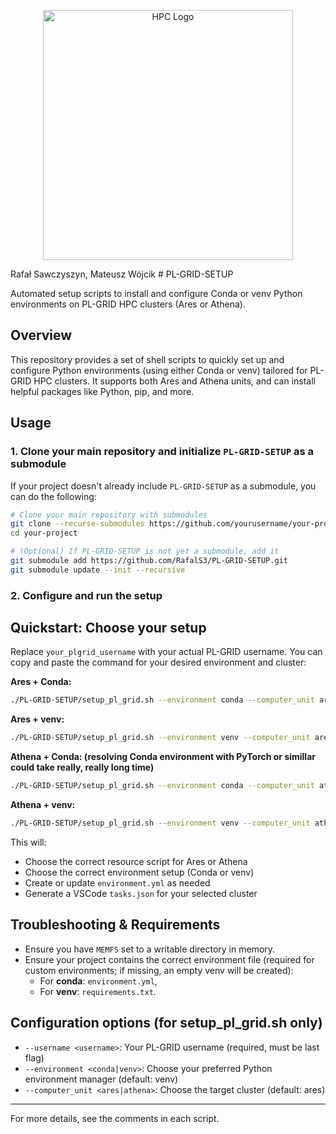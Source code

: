 <p align="center">
  <img src="https://github.com/user-attachments/assets/aca97635-c3ce-4e95-8535-92a65a7ef0eb" alt="HPC Logo" width="400" />
</p>
Rafał Sawczyszyn, Mateusz Wójcik
# PL-GRID-SETUP

Automated setup scripts to install and configure Conda or venv Python environments on PL-GRID HPC clusters (Ares or Athena).

## Overview

This repository provides a set of shell scripts to quickly set up and configure Python environments (using either Conda or venv) tailored for PL-GRID HPC clusters. It supports both Ares and Athena units, and can install helpful packages like Python, pip, and more.

## Usage

### 1. Clone your main repository and initialize `PL-GRID-SETUP` as a submodule

If your project doesn't already include `PL-GRID-SETUP` as a submodule, you can do the following:

```bash
# Clone your main repository with submodules
git clone --recurse-submodules https://github.com/yourusername/your-project.git
cd your-project

# (Optional) If PL-GRID-SETUP is not yet a submodule, add it
git submodule add https://github.com/RafalS3/PL-GRID-SETUP.git
git submodule update --init --recursive
```

### 2. Configure and run the setup


## Quickstart: Choose your setup

Replace `your_plgrid_username` with your actual PL-GRID username. You can copy and paste the command for your desired environment and cluster:

**Ares + Conda:**
```bash
./PL-GRID-SETUP/setup_pl_grid.sh --environment conda --computer_unit ares --username <your_plgrid_username>
```

**Ares + venv:**
```bash
./PL-GRID-SETUP/setup_pl_grid.sh --environment venv --computer_unit ares --username <your_plgrid_username>
```

**Athena + Conda: (resolving Conda environment with PyTorch or simillar could take really, really long time)**
```bash
./PL-GRID-SETUP/setup_pl_grid.sh --environment conda --computer_unit athena --username <your_plgrid_username>
```

**Athena + venv:**
```bash
./PL-GRID-SETUP/setup_pl_grid.sh --environment venv --computer_unit athena --username <your_plgrid_username>
```

This will:
- Choose the correct resource script for Ares or Athena
- Choose the correct environment setup (Conda or venv)
- Create or update `environment.yml` as needed
- Generate a VSCode `tasks.json` for your selected cluster

## Troubleshooting & Requirements

- Ensure you have `MEMFS` set to a writable directory in memory.
- Ensure your project contains the correct environment file (required for custom environments; if missing, an empty venv will be created):
  - For **conda**: `environment.yml`,
  - For **venv**: `requirements.txt`.

## Configuration options (for setup_pl_grid.sh only)

- `--username <username>`: Your PL-GRID username (required, must be last flag)
- `--environment <conda|venv>`: Choose your preferred Python environment manager (default: venv)
- `--computer_unit <ares|athena>`: Choose the target cluster (default: ares)

---
For more details, see the comments in each script.
